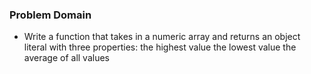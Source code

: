 ### Problem Domain

* Write a function that takes in a numeric array and returns an object literal with three properties:
the highest value
the lowest value
the average of all values